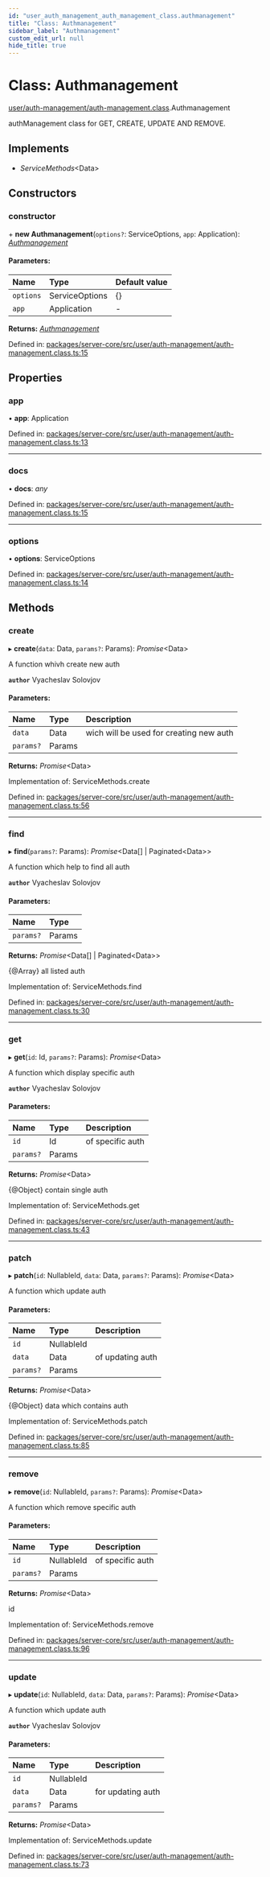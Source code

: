 ```yaml
---
id: "user_auth_management_auth_management_class.authmanagement"
title: "Class: Authmanagement"
sidebar_label: "Authmanagement"
custom_edit_url: null
hide_title: true
---
```


# Class: Authmanagement

[user/auth-management/auth-management.class](../modules/user_auth_management_auth_management_class.md).Authmanagement

authManagement class for GET, CREATE, UPDATE AND REMOVE.

## Implements

* *ServiceMethods*<Data\>

## Constructors

### constructor

\+ **new Authmanagement**(`options?`: ServiceOptions, `app`: Application): [*Authmanagement*](user_auth_management_auth_management_class.authmanagement.md)

#### Parameters:

Name | Type | Default value |
:------ | :------ | :------ |
`options` | ServiceOptions | {} |
`app` | Application | - |

**Returns:** [*Authmanagement*](user_auth_management_auth_management_class.authmanagement.md)

Defined in: [packages/server-core/src/user/auth-management/auth-management.class.ts:15](https://github.com/xr3ngine/xr3ngine/blob/673ad6a5f/packages/server-core/src/user/auth-management/auth-management.class.ts#L15)

## Properties

### app

• **app**: Application

Defined in: [packages/server-core/src/user/auth-management/auth-management.class.ts:13](https://github.com/xr3ngine/xr3ngine/blob/673ad6a5f/packages/server-core/src/user/auth-management/auth-management.class.ts#L13)

___

### docs

• **docs**: *any*

Defined in: [packages/server-core/src/user/auth-management/auth-management.class.ts:15](https://github.com/xr3ngine/xr3ngine/blob/673ad6a5f/packages/server-core/src/user/auth-management/auth-management.class.ts#L15)

___

### options

• **options**: ServiceOptions

Defined in: [packages/server-core/src/user/auth-management/auth-management.class.ts:14](https://github.com/xr3ngine/xr3ngine/blob/673ad6a5f/packages/server-core/src/user/auth-management/auth-management.class.ts#L14)

## Methods

### create

▸ **create**(`data`: Data, `params?`: Params): *Promise*<Data\>

A function whivh create new auth

**`author`** Vyacheslav Solovjov

#### Parameters:

Name | Type | Description |
:------ | :------ | :------ |
`data` | Data | wich will be used for creating new auth   |
`params?` | Params |  |

**Returns:** *Promise*<Data\>

Implementation of: ServiceMethods.create

Defined in: [packages/server-core/src/user/auth-management/auth-management.class.ts:56](https://github.com/xr3ngine/xr3ngine/blob/673ad6a5f/packages/server-core/src/user/auth-management/auth-management.class.ts#L56)

___

### find

▸ **find**(`params?`: Params): *Promise*<Data[] \| Paginated<Data\>\>

A function which help to find all auth

**`author`** Vyacheslav Solovjov

#### Parameters:

Name | Type |
:------ | :------ |
`params?` | Params |

**Returns:** *Promise*<Data[] \| Paginated<Data\>\>

{@Array} all listed auth

Implementation of: ServiceMethods.find

Defined in: [packages/server-core/src/user/auth-management/auth-management.class.ts:30](https://github.com/xr3ngine/xr3ngine/blob/673ad6a5f/packages/server-core/src/user/auth-management/auth-management.class.ts#L30)

___

### get

▸ **get**(`id`: Id, `params?`: Params): *Promise*<Data\>

A function which display specific auth

**`author`** Vyacheslav Solovjov

#### Parameters:

Name | Type | Description |
:------ | :------ | :------ |
`id` | Id | of specific auth   |
`params?` | Params |  |

**Returns:** *Promise*<Data\>

{@Object} contain single auth

Implementation of: ServiceMethods.get

Defined in: [packages/server-core/src/user/auth-management/auth-management.class.ts:43](https://github.com/xr3ngine/xr3ngine/blob/673ad6a5f/packages/server-core/src/user/auth-management/auth-management.class.ts#L43)

___

### patch

▸ **patch**(`id`: NullableId, `data`: Data, `params?`: Params): *Promise*<Data\>

A function which update auth

#### Parameters:

Name | Type | Description |
:------ | :------ | :------ |
`id` | NullableId |  |
`data` | Data | of updating auth   |
`params?` | Params |  |

**Returns:** *Promise*<Data\>

{@Object} data which contains auth

Implementation of: ServiceMethods.patch

Defined in: [packages/server-core/src/user/auth-management/auth-management.class.ts:85](https://github.com/xr3ngine/xr3ngine/blob/673ad6a5f/packages/server-core/src/user/auth-management/auth-management.class.ts#L85)

___

### remove

▸ **remove**(`id`: NullableId, `params?`: Params): *Promise*<Data\>

A function which remove specific auth

#### Parameters:

Name | Type | Description |
:------ | :------ | :------ |
`id` | NullableId | of specific auth   |
`params?` | Params |  |

**Returns:** *Promise*<Data\>

id

Implementation of: ServiceMethods.remove

Defined in: [packages/server-core/src/user/auth-management/auth-management.class.ts:96](https://github.com/xr3ngine/xr3ngine/blob/673ad6a5f/packages/server-core/src/user/auth-management/auth-management.class.ts#L96)

___

### update

▸ **update**(`id`: NullableId, `data`: Data, `params?`: Params): *Promise*<Data\>

A function which update auth

**`author`** Vyacheslav Solovjov

#### Parameters:

Name | Type | Description |
:------ | :------ | :------ |
`id` | NullableId |  |
`data` | Data | for updating auth   |
`params?` | Params |  |

**Returns:** *Promise*<Data\>

Implementation of: ServiceMethods.update

Defined in: [packages/server-core/src/user/auth-management/auth-management.class.ts:73](https://github.com/xr3ngine/xr3ngine/blob/673ad6a5f/packages/server-core/src/user/auth-management/auth-management.class.ts#L73)
